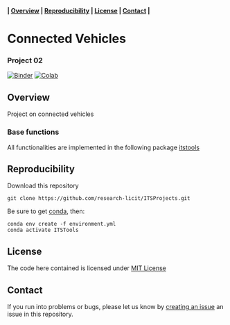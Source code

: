 **| [Overview](#overview) | [Reproducibility](#reproducibility) | [License](#license) | [Contact](#contact) |**

# Connected Vehicles 

### Project 02

[![Binder](https://mybinder.org/badge_logo.svg)](https://mybinder.org/v2/gh/research-licit/ITSProjects/main?filepath=Project02_ConnectV2X%2FProject02.ipynb) [![Colab](https://colab.research.google.com/assets/colab-badge.svg)](https://colab.research.google.com/github/research-licit/ITSProjects/blob/main/Project02_ConnectV2X/Project02.ipynb)

## Overview

Project on connected vehicles

### Base functions 

All functionalities are implemented in the following package [itstools](https://github.com/research-licit/itstools)

## Reproducibility

Download this repository

```{bash}
git clone https://github.com/research-licit/ITSProjects.git
```

Be sure to get [conda](https://www.anaconda.com/distribution/), then:

```{bash}
conda env create -f environment.yml
conda activate ITSTools
```

## License

The code here contained is licensed under [MIT License](LICENSE)

## Contact 

If you run into problems or bugs, please let us know by [creating an issue](https://github.com/research-licit/ITSProjects/issues/new) an issue in this repository.
